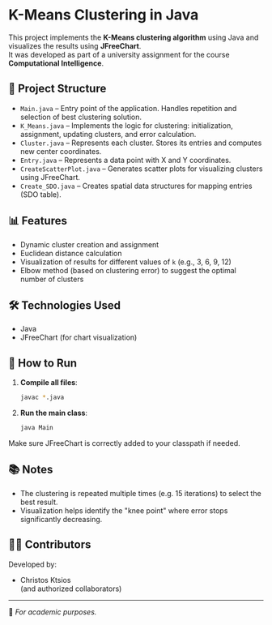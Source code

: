 # K-Means Clustering in Java

This project implements the **K-Means clustering algorithm** using Java and visualizes the results using **JFreeChart**.  
It was developed as part of a university assignment for the course **Computational Intelligence**.

## 📁 Project Structure

- `Main.java` – Entry point of the application. Handles repetition and selection of best clustering solution.
- `K_Means.java` – Implements the logic for clustering: initialization, assignment, updating clusters, and error calculation.
- `Cluster.java` – Represents each cluster. Stores its entries and computes new center coordinates.
- `Entry.java` – Represents a data point with X and Y coordinates.
- `CreateScatterPlot.java` – Generates scatter plots for visualizing clusters using JFreeChart.
- `Create_SDO.java` – Creates spatial data structures for mapping entries (SDO table).

## 📊 Features

- Dynamic cluster creation and assignment
- Euclidean distance calculation
- Visualization of results for different values of `k` (e.g., 3, 6, 9, 12)
- Elbow method (based on clustering error) to suggest the optimal number of clusters

## 🛠 Technologies Used

- Java
- JFreeChart (for chart visualization)

## 🚀 How to Run

1. **Compile all files**:
   ```bash
   javac *.java
   ```

2. **Run the main class**:
   ```bash
   java Main
   ```

Make sure JFreeChart is correctly added to your classpath if needed.

## 📚 Notes

- The clustering is repeated multiple times (e.g. 15 iterations) to select the best result.
- Visualization helps identify the "knee point" where error stops significantly decreasing.

## 👨‍💻 Contributors

Developed by:
- Christos Ktsios  
(and authorized collaborators)

---

📌 *For academic purposes.*
